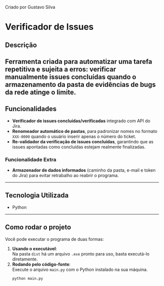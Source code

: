 Criado por Gustavo Silva

# Verificador de Issues
## Descrição
Ferramenta criada para automatizar uma tarefa repetitiva e sujeita a erros: verificar manualmente issues concluídas quando o armazenamento da pasta de evidências de bugs da rede atinge o limite.
---
## Funcionalidades
- **Verificador de issues concluídas/verificadas** integrado com API do Jira.  
- **Renomeador automático de pastas**, para padronizar nomes no formato `XXX-0000` quando o usuário inserir apenas o número do ticket.  
- **Re-validador da verificação de issues concluídas**, garantindo que as issues apontadas como concluídas estejam realmente finalizadas.  
### Funcionalidade Extra
- **Armazenador de dados informados** (caminho da pasta, e-mail e token do Jira) para evitar retrabalho ao reabrir o programa.
---
## Tecnologia Utilizada
- Python
---
## Como rodar o projeto
Você pode executar o programa de duas formas:
1. **Usando o executável**:  
   Na pasta `dist` há um arquivo `.exe` pronto para uso, basta executá-lo diretamente.
2. **Rodando pelo código-fonte**:  
   Execute o arquivo `main.py` com o Python instalado na sua máquina.  
   ```bash
   python main.py
